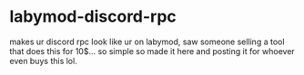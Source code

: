 # labymod-discord-rpc
makes ur discord rpc look like ur on labymod, saw someone selling a tool that does this for 10$... so simple so made it here and posting it for whoever even buys this lol.
